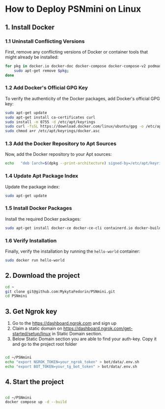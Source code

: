 # How to Deploy PSNmini on Linux

## 1. Install Docker

### 1.1 Uninstall Conflicting Versions
First, remove any conflicting versions of Docker or container tools that might already be installed:

```bash
for pkg in docker.io docker-doc docker-compose docker-compose-v2 podman-docker containerd runc; do
    sudo apt-get remove $pkg;
done
```

### 1.2 Add Docker's Official GPG Key
To verify the authenticity of the Docker packages, add Docker's official GPG key:

```bash
sudo apt-get update
sudo apt-get install ca-certificates curl
sudo install -m 0755 -d /etc/apt/keyrings
sudo curl -fsSL https://download.docker.com/linux/ubuntu/gpg -o /etc/apt/keyrings/docker.asc
sudo chmod a+r /etc/apt/keyrings/docker.asc
```

### 1.3 Add the Docker Repository to Apt Sources
Now, add the Docker repository to your Apt sources:

```bash
echo   "deb [arch=$(dpkg --print-architecture) signed-by=/etc/apt/keyrings/docker.asc] https://download.docker.com/linux/ubuntu   $(. /etc/os-release && echo "$VERSION_CODENAME") stable" |   sudo tee /etc/apt/sources.list.d/docker.list > /dev/null
```

### 1.4 Update Apt Package Index
Update the package index:

```bash
sudo apt-get update
```

### 1.5 Install Docker Packages
Install the required Docker packages:

```bash
sudo apt-get install docker-ce docker-ce-cli containerd.io docker-buildx-plugin docker-compose-plugin
```

### 1.6 Verify Installation
Finally, verify the installation by running the `hello-world` container:

```bash
sudo docker run hello-world
```

## 2. Download the project
```bash
cd ~
git clone git@github.com:MykytaFedorin/PSNmini.git
cd PSNmini
```

## 3. Get Ngrok key
1. Go to the https://dashboard.ngrok.com  and sign up
2. Claim a static domain on https://dashboard.ngrok.com/get-started/setup/linux in Static Domain section.
3. Below Static Domain section you are able to find your auth-key. Copy it and go to the project root folder
```bash

cd ~/PSNmini
echo "export NGROK_TOKEN=your_ngrok_token" > bot/data/.env.sh
echo "export BOT_TOKEN=your_tg_bot_token" > bot/data/.env.sh

```
## 4. Start the project
```bash

cd ~/PSNmini
docker compose up -d --build

```
